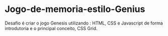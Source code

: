 # Jogo-de-memoria-estilo-Genius
Desafio é criar o jogo Genesis utilizando : HTML, CSS e Javascript de forma introdutoria e o principal conceito, CSS Grid.
